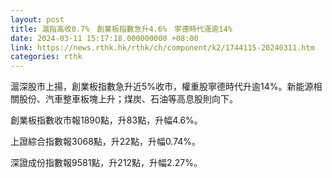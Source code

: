 ```yaml
---
layout: post
title: 滬指高收0.7%　創業板指數急升4.6%　寧德時代漲逾14%
date: 2024-03-11 15:17:18.000000000 +08:00
link: https://news.rthk.hk/rthk/ch/component/k2/1744115-20240311.htm
categories: rthk
---
```


滬深股市上揚，創業板指數急升近5%收市，權重股寧德時代升逾14%。新能源相關股份、汽車整車板塊上升；煤炭、石油等高息股則向下。

創業板指數收市報1890點，升83點，升幅4.6%。

上證綜合指數報3068點，升22點，升幅0.74%。

深證成份指數報9581點，升212點，升幅2.27%。
